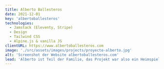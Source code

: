 ```yaml
---
title: Alberto Ballesteros
date: 2021-12-01
key: 'albertoballesteros'
technologies:
  - Jamstack (Eleventy, Stripe)
  - Design
  - Tailwind CSS
  - Alpine.js & vanilla JS
clientURL: https://www.albertoballesteros.com
image: './src/assets/images/projects/proyecto-alberto.jpg'
alt: 'Screenshot der Website albertoballesteros.com'
lead: 'Alberto ist Teil der Familie, das Projekt war also ein Heimspiel. Die Website, die mit der Jamstack-Methode (Eleventy, Netlify, Stripe) erstellt wurde, sollte die Dynamik, die Kraft und die Elektrizität des neuen Albums des Singer-Songwriters darstellen. Die Website verfügt über einen Shop zum Verkauf von Platten und anderen Merchandising-Produkten. '
---
```

